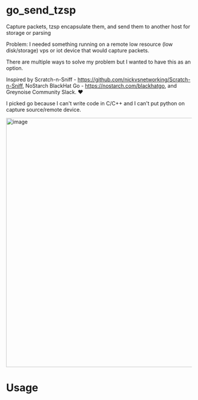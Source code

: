 # go_send_tzsp
Capture packets, tzsp encapsulate them, and send them to another host for storage or parsing

Problem: I needed something running on a remote low resource (low disk/storage) vps or iot device that would capture packets. 

There are multiple ways to solve my problem but I wanted to have this as an option. 

Inspired by Scratch-n-Sniff - https://github.com/nickvsnetworking/Scratch-n-Sniff, NoStarch BlackHat Go - https://nostarch.com/blackhatgo, and Greynoise Community Slack. ❤️

I picked go because I can't write code in C/C++ and I can't put python on capture source/remote device. 

<img width="678" alt="image" src="https://github.com/user-attachments/assets/a1c444d8-6c46-46b0-8fa3-40a635b65231">


# Usage
